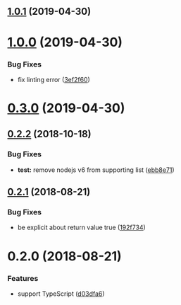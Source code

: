 ## [1.0.1](https://github.com/aurelia-contrib/aurelia-combo/compare/v1.0.0...v1.0.1) (2019-04-30)



# [1.0.0](https://github.com/aurelia-contrib/aurelia-combo/compare/v0.3.0...v1.0.0) (2019-04-30)


### Bug Fixes

* fix linting error ([3ef2f60](https://github.com/aurelia-contrib/aurelia-combo/commit/3ef2f60))



# [0.3.0](https://github.com/aurelia-contrib/aurelia-combo/compare/v0.2.2...v0.3.0) (2019-04-30)



<a name="0.2.2"></a>
## [0.2.2](https://github.com/aurelia-contrib/aurelia-combo/compare/v0.2.1...v0.2.2) (2018-10-18)


### Bug Fixes

* **test:** remove nodejs v6 from supporting list ([ebb8e71](https://github.com/aurelia-contrib/aurelia-combo/commit/ebb8e71))



<a name="0.2.1"></a>
## [0.2.1](https://github.com/aurelia-contrib/aurelia-combo/compare/v0.2.0...v0.2.1) (2018-08-21)


### Bug Fixes

* be explicit about return value true ([192f734](https://github.com/aurelia-contrib/aurelia-combo/commit/192f734))



<a name="0.2.0"></a>
# 0.2.0 (2018-08-21)


### Features

* support TypeScript ([d03dfa6](https://github.com/aurelia-contrib/aurelia-combo/commit/d03dfa6))



